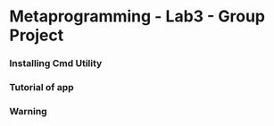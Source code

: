 # Metaprogramming - Lab3 - Group Project 

### Installing Cmd Utility

### Tutorial of app

### Warning
